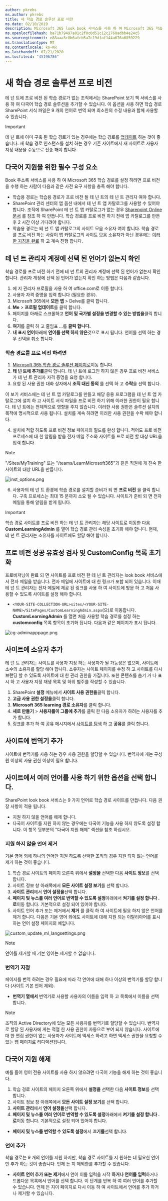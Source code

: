 ```yaml
---
author: pkrebs
ms.author: pkrebs
title: 새 학습 경로 솔루션 프로 비전
ms.date: 02/10/2019
description: Microsoft 365 look book 서비스를 사용 하 여 Microsoft 365 학습 경로 사이트 프로 비전
ms.openlocfilehash: ba71b79497a01c2f0c0d51c12c2760adbb4e24c5
ms.sourcegitcommit: e88aaa3c8b6afcb5a7c19dfaf144a676a6859229
ms.translationtype: MT
ms.contentlocale: ko-KR
ms.lasthandoff: 07/21/2020
ms.locfileid: "45196786"
---
```

# <a name="provision-a-new-learning-pathways-solution"></a>새 학습 경로 솔루션 프로 비전 
테 넌 트에 프로 비전 된 학습 경로가 없는 조직에서는 SharePoint 보기 책 서비스를 사용 하 여 다국어 학습 경로 솔루션을 추가할 수 있습니다. 이 옵션을 사용 하면 학습 경로 SharePoint 서식 파일은 9 개의 언어로 번역 되며 최소한의 수정 내용과 함께 사용할 수 있습니다. 

> [!IMPORTANT]
> 테 넌 트에 이미 구축 된 학습 경로가 있는 경우에는 학습 경로를 [업데이트](custom_update.md) 하는 것이 좋습니다. 새 학습 경로 인스턴스를 설치 하는 경우 기존 사이트에서 새 사이트로 사용자 지정 내용을 수동으로 전송 해야 합니다. 

## <a name="prerequisites-for-multilingual-support"></a>다국어 지원을 위한 필수 구성 요소
 
Book 주소록 서비스를 사용 하 여 Microsoft 365 학습 경로를 설정 하려면 프로 비전을 수행 하는 사람이 다음과 같은 사전 요구 사항을 충족 해야 합니다.   
 
- 학습용 경로는 학습용 경로가 프로 비전 될 테 넌 트의 테 넌 트 관리자 여야 합니다.  
- SharePoint 관리 센터의 앱 옵션 내에서 테 넌 트 앱 카탈로그를 사용할 수 있어야 합니다. 조직에 SharePoint 테 넌 트 앱 카탈로그가 없는 경우 [Sharepoint Online 문서](https://docs.microsoft.com/sharepoint/use-app-catalog) 를 참조 하 여 만듭니다. 학습 경로를 프로 비전 하기 전에 앱 카탈로그를 만든 후 2 시간 이상 기다려야 합니다.  
- 학습용 경로는 테 넌 트 앱 카탈로그의 사이트 모음 소유자 여야 합니다. 학습 경로를 프로 비전 하는 사람이 앱 카탈로그의 사이트 모음 소유자가 아닌 경우에는 [이러한 지침을 완료](addappadmin.md) 하 고 계속 진행 합니다. 

## <a name="ensure-the-tenant-admin-account-doesnt-have-a-language-selected"></a>테 넌 트 관리자 계정에 선택 된 언어가 없는지 확인
학습 경로를 프로 비전 하기 전에 테 넌 트의 관리자 계정에 선택 된 언어가 없는지 확인 합니다. 관리자 계정에 선택 된 언어가 없는지 확인 하는 방법은 다음과 같습니다. 
1.  에 지 관리자 프로필을 사용 하 여 office.com로 이동 합니다.
2.  사용자 자격 증명을 입력 합니다 (필요한 경우).
3.  Microsoft 365에서 **모든 앱** > Delve를 클릭 합니다. 
4.  **Me**  >  **프로필 업데이트**를 클릭 합니다.
5.  페이지를 아래로 스크롤하고 **언어 및 국가별 설정을 변경할 수 있는 방법을**클릭 합니다.
6.  **여기**를 클릭 하 고 줄임표 ...를 **클릭 합니다.**
7.  **내 표시 언어**아래에 **언어를 선택 하지 않은**것으로 표시 됩니다. 언어를 선택 하는 경우 선택을 취소 합니다.

### <a name="to-provision-learning-pathways"></a>학습 경로를 프로 비전 하려면

1. [Microsoft 365 학습 경로 솔루션 페이지로](https://lookbook.microsoft.com/details/3df8bd55-b872-4c9d-88e3-6b2f05344239)이동 합니다.
2. **테 넌 트에 추가를**클릭 합니다. 테 넌 트에 로그인 하지 않은 경우 프로 비전 서비스가 테 넌 트 관리자 자격 증명을 요청 합니다. 
3. 요청 된 사용 권한 대화 상자에서 **조직 대신 동의** 를 선택 하 고 **수락**을 선택 합니다.

이 보기 서비스에는 테 넌 트 앱 카탈로그를 만들고 해당 응용 프로그램을 테 넌 트 앱 카탈로그에 설치 하 고 사이트 서식 파일을 프로 비전 하기 위해 이러한 권한이 필요 합니다. 테 넌 트에는 전체적으로 영향을 주지 않습니다. 이러한 사용 권한은 솔루션 설치의 목적에 명시적으로 사용 됩니다. 설치를 계속 하려면 이러한 사용 권한을 수락 해야 합니다.

4. 설치에 적합 하도록 프로 비전 정보 페이지의 필드를 완성 합니다. 적어도 프로 비전 프로세스에 대 한 알림을 받을 전자 메일 주소와 사이트를 프로 비전 할 대상 URL을 입력 합니다.  
> [!NOTE]
> "/Sites/MyTraining" 또는 "/teams/LearnMicrosoft365"과 같은 직원에 게 친숙 한 사이트의 대상 URL을 만듭니다.

![inst_options.png](media/inst_options.png)

6. 사용자의 테 넌 트 환경에 학습 경로를 설치할 준비가 되 면 **프로 비전** 을 클릭 합니다.  구축 프로세스는 최대 15 분까지 소요 될 수 있습니다. 사이트가 준비 되 면 전자 메일을 통해 알림을 받게 됩니다. 

> [!IMPORTANT]
> 학습 경로 사이트를 프로 비전 하는 테 넌 트 관리자는 해당 사이트로 이동한 다음 **CustomLearningAdmin** 를 열어 학습 경로 관리 속성을 초기화 해야 합니다. 현재, 테 넌 트 관리자는 소유자를 사이트에도 할당 해야 합니다. 

## <a name="validate-provisioning-success-and-initialize-the-customconfig-list"></a>프로 비전 성공 유효성 검사 및 CustomConfig 목록 초기화

프로비저닝이 완료 되 면 사이트를 프로 비전 한 테 넌 트 관리자는 look book 서비스에서 전자 메일을 받습니다. 전자 메일에 사이트에 대 한 링크가 포함 되어 있습니다. 이때 테 넌 트 관리자는 전자 메일에 제공 된 링크를 사용 하 여 사이트에 방문 하 고 처음 사용할 수 있도록 사이트를 설정 해야 합니다.

- `<YOUR-SITE-COLLECTION-URL>sites/<YOUR-SITE-NAME>/SitePages/CustomLearningAdmin.aspx`(으)로 이동합니다. **CustomLearningAdmin** 를 열면 처음 사용할 학습 경로를 설정 하는 **customconfig** 목록 항목이 초기화 됩니다. 다음과 같은 페이지가 표시 됩니다.

![cg-adminapppage.png](media/cg-adminapppage.png)

## <a name="add-owners-to-site"></a>사이트에 소유자 추가
테 넌 트 관리자는 사이트를 사용자 지정 하는 사용자가 될 가능성은 없으며, 사이트에 소수의 소유자를 할당 해야 합니다. 소유자는 사이트 페이지를 수정 하 고 사이트를 다시 브랜딩 할 수 있도록 사이트에 대 한 관리 권한을 가집니다. 또한 콘텐츠를 숨기 거 나 표시 하 고 사용자 지정 재생 목록 및 하위 범주를 작성할 수 있습니다.  

1. SharePoint **설정** 메뉴에서 **사이트 사용 권한을**클릭 합니다.
2. **고급 사용 권한 설정을**클릭 합니다.
3. **Microsoft 365 learning 경로 소유자**를 클릭 합니다.
4. **새로 만들기**  >  **사용자를이 그룹에 추가**를 클릭 한 다음 소유자가 하려는 사용자를 추가 합니다. 
5. 링크를 추가 하 여 공유 메시지에서 [사이트를 탐색](custom_exploresite.md) 하 고 **공유**를 클릭 합니다.

## <a name="add-translators-to-the-site"></a>사이트에 번역기 추가
사이트에 번역기를 사용 하는 경우 사용 권한을 할당할 수 있습니다. 번역자에 게는 구성원 이상의 사용 권한 이상이 필요 합니다. 

## <a name="choose-options-for-using-multiple-languages-on-the-site"></a>사이트에서 여러 언어를 사용 하기 위한 옵션을 선택 합니다.
SharePoint look book 서비스는 9 가지 언어로 학습 경로 사이트를 만듭니다. 다음 권장 사항이 적용 됩니다.
- 지원 하지 않을 언어를 해제 합니다.
- 다국어 사이트를 지원 하지 않는 경우에는 다국어 기능을 사용 하지 않도록 설정 합니다. 이 항목 뒷부분의 "다국어 지원 해제" 섹션을 참조 하십시오.

### <a name="remove-languages-you-dont-want-to-support"></a>지원 하지 않을 언어 제거
기본 영어 외에 하나의 언어만 지원 하도록 선택한 조직의 경우 지원 되지 않는 언어를 제거 하는 것이 좋습니다. 
1. 학습 경로 사이트의 페이지 오른쪽 위에서 **설정을** 선택한 다음 **사이트 정보**를 선택 합니다.
2. 사이트 정보 창 아래쪽에서 **모든 사이트 설정 보기**를 선택 합니다.
3. **사이트 관리**에서 **언어 설정을**선택 합니다.
4. **페이지 및 뉴스를 여러 언어로 번역할 수 있도록 설정**아래에서 **켜기를 설정 합니다 .로**이동 합니다. 기본적으로 설정 되어 있어야 합니다.
5. 사이트 언어 추가 또는 제거에서 **제거** 를 클릭 하 여 사이트에 필요 하지 않은 언어를 제거 합니다. 다음은 기본 영어 외에도 사이트에 대해 지원 되는 이탈리아어를 표시 하는 언어 설정 페이지의 예입니다.

![custom_update_ml_langsettings.png](media/custom_update_ml_langsettings.png)

> [!NOTE]
> 언어를 제거할 때 기본 영어는 제거할 수 없습니다. 

### <a name="assign-translators"></a>번역기 지정
페이지를 번역 하려는 경우 필요에 따라 각 언어에 대해 하나 이상의 번역기를 할당 합니다 (사이트 기본 언어 제외). 
- **번역기 열에서** 번역기로 사용할 사용자의 이름을 입력 하 고 목록에서 이름을 선택 합니다. 

> [!NOTE]
> 조직의 Active Directory에 있는 모든 사용자를 번역기로 할당할 수 있습니다. 번역자로 할당 된 사용자에 게는 적절 한 사용 권한이 자동으로 부여 되지 않습니다. 사이트에 대 한 편집 권한이 없는 사용자가 사이트에 액세스 하려고 하면 액세스 권한을 요청할 수 있는 웹 페이지로 리디렉션됩니다.

## <a name="turn-off-multilingual-support"></a>다국어 지원 해제
예를 들어 영어 전용 사이트를 사용 하지 않으려면 다국어 기능을 해제 하는 것이 좋습니다. 

1. 학습 경로 사이트의 페이지 오른쪽 위에서 **설정을** 선택한 다음 **사이트 정보**를 선택 합니다.
2. 사이트 정보 창 아래쪽에서 **모든 사이트 설정 보기**를 선택 합니다.
3. **사이트 관리**에서 **언어 설정을**선택 합니다.
4. **페이지 및 뉴스를 여러 언어로 번역할 수 있도록 설정**아래에서 **켜기를 설정 합니다 .로**이동 합니다. 기본적으로 설정 되어 있어야 합니다.
- **페이지 및 뉴스를 번역할 수 있도록 설정**에서 **끄기를**선택 합니다. 

### <a name="add-languages"></a>언어 추가
학습 경로는 9 개의 언어를 지원 하지만, 학습 경로 사이트를 지 원하는 데 필요한 언어만 추가 하는 것이 좋습니다. 언제 든 지 제외한를 추가할 수 있습니다. 
- **사이트 언어 추가 또는 제거**에서 언어 이름 입력을 시작 **하거나 언어를 입력**하거나 드롭다운 목록에서 언어를 선택 합니다. 이 단계를 반복 하 여 여러 언어를 추가할 수 있습니다. 언제 든 지이 페이지로 다시 이동 하 여 사이트에서 언어를 추가 하거나 제거할 수 있습니다.
